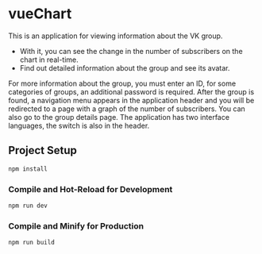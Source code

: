 # vueChart

This is an application for viewing information about the VK group.
* With it, you can see the change in the number of subscribers on the chart in real-time.
* Find out detailed information about the group and see its avatar.

 For more information about the group, you must enter an ID, for some categories of groups, an additional password is required. After the group is found, a navigation menu appears in the application header and you will be redirected to a page with a graph of the number of subscribers. You can also go to the group details page. The application has two interface languages, the switch is also in the header.


## Project Setup

```sh
npm install
```

### Compile and Hot-Reload for Development

```sh
npm run dev
```

### Compile and Minify for Production

```sh
npm run build
```


